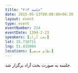```yaml
---
title: "جلسه ۲۱۴"
date: 2015-05-13T00:00:00+04:30
layout: event
type: event
eventNumber: 214
eventDate: 1394-2-23
speakers: [بحث آزاد]
lat: 35.738711
lng: 51.435004
locations: [نظام صنفی]
---
```

جلسه به صورت بحث آزاد برگزار شد.
